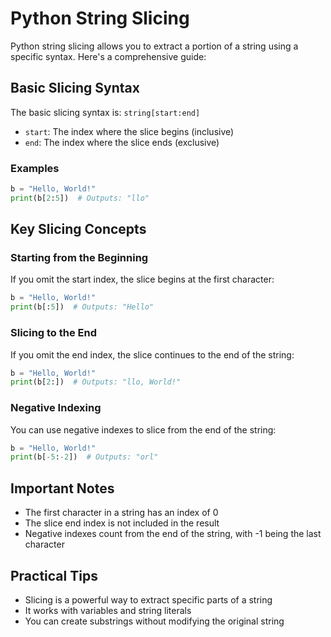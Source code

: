 # Python String Slicing

Python string slicing allows you to extract a portion of a string using a specific syntax. Here's a comprehensive guide:

## Basic Slicing Syntax

The basic slicing syntax is: `string[start:end]`

- `start`: The index where the slice begins (inclusive)
- `end`: The index where the slice ends (exclusive)

### Examples

```python
b = "Hello, World!"
print(b[2:5])  # Outputs: "llo"
```

## Key Slicing Concepts

### Starting from the Beginning
If you omit the start index, the slice begins at the first character:

```python
b = "Hello, World!"
print(b[:5])  # Outputs: "Hello"
```

### Slicing to the End
If you omit the end index, the slice continues to the end of the string:

```python
b = "Hello, World!"
print(b[2:])  # Outputs: "llo, World!"
```

### Negative Indexing
You can use negative indexes to slice from the end of the string:

```python
b = "Hello, World!"
print(b[-5:-2])  # Outputs: "orl"
```

## Important Notes
- The first character in a string has an index of 0
- The slice end index is not included in the result
- Negative indexes count from the end of the string, with -1 being the last character

## Practical Tips
- Slicing is a powerful way to extract specific parts of a string
- It works with variables and string literals
- You can create substrings without modifying the original string